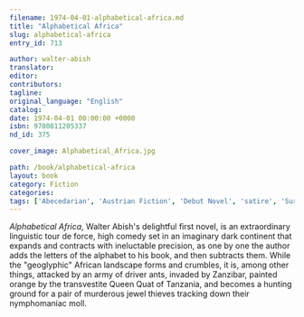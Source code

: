 ```yaml
---
filename: 1974-04-01-alphabetical-africa.md
title: "Alphabetical Africa"
slug: alphabetical-africa
entry_id: 713

author: walter-abish
translator: 
editor: 
contributors: 
tagline: 
original_language: "English"
catalog: 
date: 1974-04-01 00:00:00 +0000 
isbn: 9780811205337
nd_id: 375

cover_image: Alphabetical_Africa.jpg

path: /book/alphabetical-africa
layout: book
category: Fiction
categories: 
tags: ['Abecedarian', 'Austrian Fiction', 'Debut Novel', 'satire', 'Surrealism']
---
```

*Alphabetical Africa*, Walter Abish's delightful first novel, is an extraordinary linguistic tour de force, high comedy set in an imaginary dark continent that expands and contracts with ineluctable precision, as one by one the author adds the letters of the alphabet to his book, and then subtracts them. While the "geoglyphic" African landscape forms and crumbles, it is, among other things, attacked by an army of driver ants, invaded by Zanzibar, painted orange by the transvestite Queen Quat of Tanzania, and becomes a hunting ground for a pair of murderous jewel thieves tracking down their nymphomaniac moll. 





